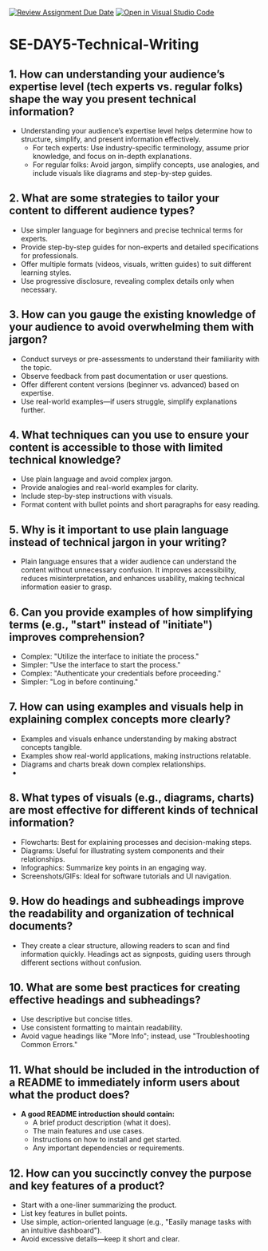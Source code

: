 [![Review Assignment Due Date](https://classroom.github.com/assets/deadline-readme-button-22041afd0340ce965d47ae6ef1cefeee28c7c493a6346c4f15d667ab976d596c.svg)](https://classroom.github.com/a/zsAR-pyY)
[![Open in Visual Studio Code](https://classroom.github.com/assets/open-in-vscode-2e0aaae1b6195c2367325f4f02e2d04e9abb55f0b24a779b69b11b9e10269abc.svg)](https://classroom.github.com/online_ide?assignment_repo_id=18450985&assignment_repo_type=AssignmentRepo)
# SE-DAY5-Technical-Writing
## 1. How can understanding your audience’s expertise level (tech experts vs. regular folks) shape the way you present technical information?
 - Understanding your audience’s expertise level helps determine how to structure, simplify, and present information effectively.
   - For tech experts: Use industry-specific terminology, assume prior knowledge, and focus on in-depth explanations.
   - For regular folks: Avoid jargon, simplify concepts, use analogies, and include visuals like diagrams and step-by-step guides.
## 2. What are some strategies to tailor your content to different audience types?
 - Use simpler language for beginners and precise technical terms for experts.
 - Provide step-by-step guides for non-experts and detailed specifications for professionals.
 - Offer multiple formats (videos, visuals, written guides) to suit different learning styles.
 - Use progressive disclosure, revealing complex details only when necessary.
## 3. How can you gauge the existing knowledge of your audience to avoid overwhelming them with jargon?
 - Conduct surveys or pre-assessments to understand their familiarity with the topic.
 - Observe feedback from past documentation or user questions.
 - Offer different content versions (beginner vs. advanced) based on expertise.
 - Use real-world examples—if users struggle, simplify explanations further.
## 4. What techniques can you use to ensure your content is accessible to those with limited technical knowledge?
 - Use plain language and avoid complex jargon.
 - Provide analogies and real-world examples for clarity.
 - Include step-by-step instructions with visuals.
 - Format content with bullet points and short paragraphs for easy reading.
## 5. Why is it important to use plain language instead of technical jargon in your writing?
 - Plain language ensures that a wider audience can understand the content without unnecessary confusion. It improves accessibility, reduces misinterpretation, and enhances usability, 
  making technical information easier to grasp.

## 6. Can you provide examples of how simplifying terms (e.g., "start" instead of "initiate") improves comprehension?
 - Complex: "Utilize the interface to initiate the process."
 - Simpler: "Use the interface to start the process."
 - Complex: "Authenticate your credentials before proceeding."
 - Simpler: "Log in before continuing."

## 7. How can using examples and visuals help in explaining complex concepts more clearly?
 - Examples and visuals enhance understanding by making abstract concepts tangible.
 - Examples show real-world applications, making instructions relatable.
 - Diagrams and charts break down complex relationships.
 - 
## 8. What types of visuals (e.g., diagrams, charts) are most effective for different kinds of technical information?
 - Flowcharts: Best for explaining processes and decision-making steps.
 - Diagrams: Useful for illustrating system components and their relationships.
 - Infographics: Summarize key points in an engaging way.
 - Screenshots/GIFs: Ideal for software tutorials and UI navigation.
   
## 9. How do headings and subheadings improve the readability and organization of technical documents?
 - They create a clear structure, allowing readers to scan and find information quickly. Headings act as signposts, guiding users through different sections without confusion.

## 10. What are some best practices for creating effective headings and subheadings?
  - Use descriptive but concise titles.
  - Use consistent formatting to maintain readability.
  - Avoid vague headings like "More Info"; instead, use "Troubleshooting Common Errors."
    
## 11. What should be included in the introduction of a README to immediately inform users about what the product does?
- **A good README introduction should contain:**
   - A brief product description (what it does).
   - The main features and use cases.
   - Instructions on how to install and get started.
   - Any important dependencies or requirements.
## 12. How can you succinctly convey the purpose and key features of a product?
 - Start with a one-liner summarizing the product.
 - List key features in bullet points.
 - Use simple, action-oriented language (e.g., "Easily manage tasks with an intuitive dashboard").
 - Avoid excessive details—keep it short and clear.
